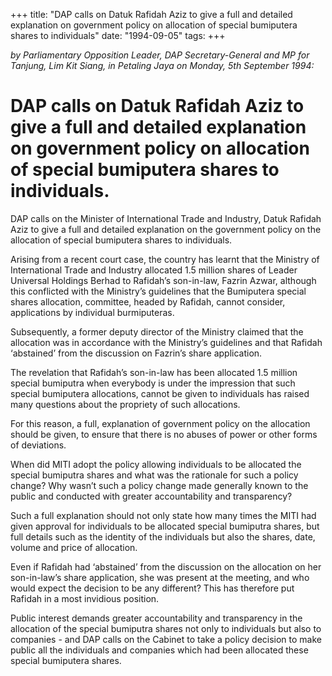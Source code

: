 +++ 
title: "DAP calls on Datuk Rafidah Aziz to give a full and detailed explanation on government policy on allocation of special bumiputera shares to individuals"
date: "1994-09-05"
tags:
+++

_by Parliamentary Opposition Leader, DAP Secretary-General and MP for Tanjung, Lim Kit Siang, in Petaling Jaya on Monday, 5th September 1994:_

# DAP calls on Datuk Rafidah Aziz to give a full and detailed explanation on government policy on allocation of special bumiputera shares to individuals.

DAP calls on the Minister of International Trade and Industry, Datuk Rafidah Aziz to give a full and detailed explanation on the government policy on the allocation of special bumiputera shares to individuals.</u>

Arising from a recent court case, the country has learnt that the Ministry of International Trade and Industry allocated 1.5 million shares of Leader Universal Holdings Berhad to Rafidah’s son-in-law, Fazrin Azwar, although this conflicted with the Ministry’s guidelines that the Bumiputera special shares allocation, committee, headed by Rafidah, cannot consider, applications by individual burmiputeras.

Subsequently, a former deputy director of the Ministry claimed that the allocation was in accordance with the Ministry’s guidelines and that Rafidah ‘abstained’ from the discussion on Fazrin’s share application.

The revelation that Rafidah’s son-in-law has been allocated 1.5 million special bumiputra when everybody is under the impression that such special bumiputera allocations, cannot be given to individuals has raised many questions about the propriety of such allocations.

For this reason, a full, explanation of government policy on the allocation should be given, to ensure that there is no abuses of power or other forms of deviations.

When did MITI adopt the policy allowing individuals to be allocated the special bumiputra shares and what was the rationale for such a policy change? Why wasn’t such a policy change made generally known to the public and conducted with greater accountability and transparency?

Such a full explanation should not only state how many times the MITI had given approval for    individuals to be allocated special bumiputra shares, but full details such as the identity of the individuals but also the shares, date, volume and price of allocation.

Even if Rafidah had ‘abstained’ from the discussion on the allocation on her son-in-law’s share application, she was present at the meeting, and who would expect the decision to be any different? This has therefore put Rafidah in a most invidious position.

Public interest demands greater accountability and transparency in the allocation of the special bumiputra shares not only to individuals but also to companies - and DAP calls on the Cabinet to take a policy decision to make public all the individuals and companies which had been allocated these special bumiputera shares.
 
